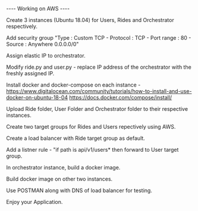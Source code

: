 ---- Working on AWS ----

Create 3 instances (Ubuntu 18.04) for Users, Rides and Orchestrator respectively.

Add security group "Type : Custom TCP - Protocol : TCP - Port range : 80 - Source : Anywhere  0.0.0.0/0"

Assign elastic IP to orchestrator.

Modify ride.py and user.py - replace IP address of the orchestrator with the freshly assigned IP.

Install docker and docker-compose on each instance - https://www.digitalocean.com/community/tutorials/how-to-install-and-use-docker-on-ubuntu-18-04 https://docs.docker.com/compose/install/

Upload Ride folder, User Folder and Orchestrator folder to their respective instances.

Create two target groups for Rides and Users repectively using AWS.

Create a load balancer with Ride target group as default.

Add a listner rule - "if path is api/v1/users* then forward to User target group.

In orchestrator instance, build a docker image.

Build docker image on other two instances.

Use POSTMAN along with DNS of load balancer for testing.

Enjoy your Application.

